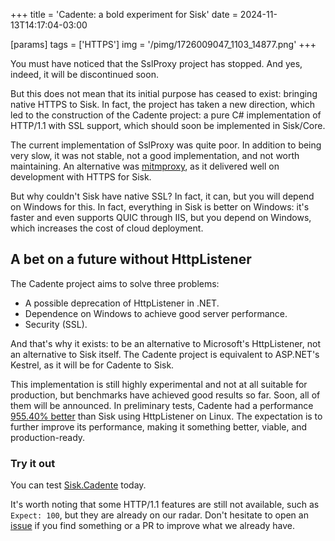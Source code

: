 +++
title = 'Cadente: a bold experiment for Sisk'
date = 2024-11-13T14:17:04-03:00

[params]
tags = ['HTTPS']
img = '/pimg/1726009047_1103_14877.png'
+++

You must have noticed that the SslProxy project has stopped. And yes, indeed, it will be discontinued soon.

But this does not mean that its initial purpose has ceased to exist: bringing native HTTPS to Sisk. In fact, the project has taken a new direction, which led to the construction of the Cadente project: a pure C# implementation of HTTP/1.1 with SSL support, which should soon be implemented in Sisk/Core.

The current implementation of SslProxy was quite poor. In addition to being very slow, it was not stable, not a good implementation, and not worth maintaining. An alternative was [mitmproxy](https://docs.sisk-framework.org/docs/ssl#through-mitmproxy), as it delivered well on development with HTTPS for Sisk.

But why couldn't Sisk have native SSL? In fact, it can, but you will depend on Windows for this. In fact, everything in Sisk is better on Windows: it's faster and even supports QUIC through IIS, but you depend on Windows, which increases the cost of cloud deployment.

## A bet on a future without HttpListener

The Cadente project aims to solve three problems:

- A possible deprecation of HttpListener in .NET.
- Dependence on Windows to achieve good server performance.
- Security (SSL).

And that's why it exists: to be an alternative to Microsoft's HttpListener, not an alternative to Sisk itself. The Cadente project is equivalent to ASP.NET's Kestrel, as it will be for Cadente to Sisk.

This implementation is still highly experimental and not at all suitable for production, but benchmarks have achieved good results so far. Soon, all of them will be announced. In preliminary tests, Cadente had a performance [955.40% better](https://www.techempower.com/benchmarks/#section=test&runid=4bea847f-bb2e-45f9-a723-95cba45eec14&hw=ph&test=json) than Sisk using HttpListener on Linux. The expectation is to further improve its performance, making it something better, viable, and production-ready.

### Try it out

You can test [Sisk.Cadente](https://www.nuget.org/packages/Sisk.Cadente/) today.

<script src="https://gist.github.com/CypherPotato/2c0ca0ea61ecb781aaad8ed0df1df128.js"></script>

It's worth noting that some HTTP/1.1 features are still not available, such as `Expect: 100`, but they are already on our radar. Don't hesitate to open an [issue](https://github.com/sisk-http/core) if you find something or a PR to improve what we already have.